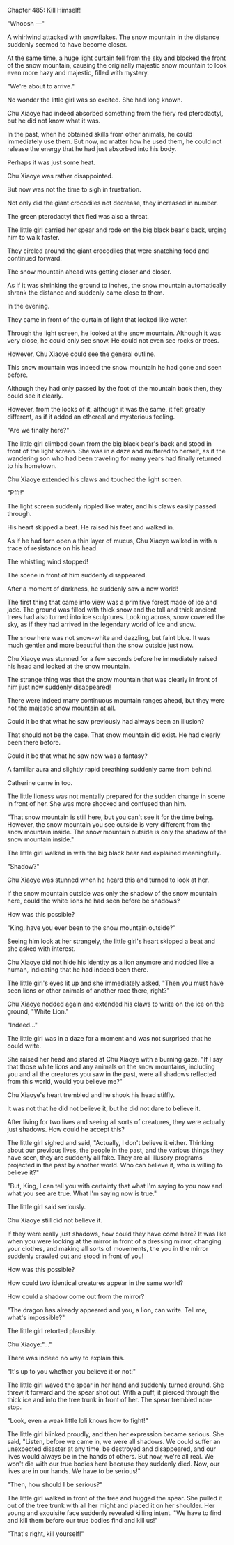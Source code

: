 Chapter 485: Kill Himself\!

"Whoosh —"

A whirlwind attacked with snowflakes. The snow mountain in the distance suddenly seemed to have become closer.

At the same time, a huge light curtain fell from the sky and blocked the front of the snow mountain, causing the originally majestic snow mountain to look even more hazy and majestic, filled with mystery.

"We're about to arrive."

No wonder the little girl was so excited. She had long known.

Chu Xiaoye had indeed absorbed something from the fiery red pterodactyl, but he did not know what it was.

In the past, when he obtained skills from other animals, he could immediately use them. But now, no matter how he used them, he could not release the energy that he had just absorbed into his body.

Perhaps it was just some heat.

Chu Xiaoye was rather disappointed.

But now was not the time to sigh in frustration.

Not only did the giant crocodiles not decrease, they increased in number.

The green pterodactyl that fled was also a threat.

The little girl carried her spear and rode on the big black bear's back, urging him to walk faster.

They circled around the giant crocodiles that were snatching food and continued forward.

The snow mountain ahead was getting closer and closer.

As if it was shrinking the ground to inches, the snow mountain automatically shrank the distance and suddenly came close to them.

In the evening.

They came in front of the curtain of light that looked like water.

Through the light screen, he looked at the snow mountain. Although it was very close, he could only see snow. He could not even see rocks or trees.

However, Chu Xiaoye could see the general outline.

This snow mountain was indeed the snow mountain he had gone and seen before.

Although they had only passed by the foot of the mountain back then, they could see it clearly.

However, from the looks of it, although it was the same, it felt greatly different, as if it added an ethereal and mysterious feeling.

"Are we finally here?"

The little girl climbed down from the big black bear's back and stood in front of the light screen. She was in a daze and muttered to herself, as if the wandering son who had been traveling for many years had finally returned to his hometown.

Chu Xiaoye extended his claws and touched the light screen.

"Pfft\!"

The light screen suddenly rippled like water, and his claws easily passed through.

His heart skipped a beat. He raised his feet and walked in.

As if he had torn open a thin layer of mucus, Chu Xiaoye walked in with a trace of resistance on his head.

The whistling wind stopped\!

The scene in front of him suddenly disappeared.

After a moment of darkness, he suddenly saw a new world\!

The first thing that came into view was a primitive forest made of ice and jade. The ground was filled with thick snow and the tall and thick ancient trees had also turned into ice sculptures. Looking across, snow covered the sky, as if they had arrived in the legendary world of ice and snow.

The snow here was not snow-white and dazzling, but faint blue. It was much gentler and more beautiful than the snow outside just now.

Chu Xiaoye was stunned for a few seconds before he immediately raised his head and looked at the snow mountain.

The strange thing was that the snow mountain that was clearly in front of him just now suddenly disappeared\!

There were indeed many continuous mountain ranges ahead, but they were not the majestic snow mountain at all.

Could it be that what he saw previously had always been an illusion?

That should not be the case. That snow mountain did exist. He had clearly been there before.

Could it be that what he saw now was a fantasy?

A familiar aura and slightly rapid breathing suddenly came from behind.

Catherine came in too.

The little lioness was not mentally prepared for the sudden change in scene in front of her. She was more shocked and confused than him.

"That snow mountain is still here, but you can't see it for the time being. However, the snow mountain you see outside is very different from the snow mountain inside. The snow mountain outside is only the shadow of the snow mountain inside."

The little girl walked in with the big black bear and explained meaningfully.

"Shadow?"

Chu Xiaoye was stunned when he heard this and turned to look at her.

If the snow mountain outside was only the shadow of the snow mountain here, could the white lions he had seen before be shadows?

How was this possible?

"King, have you ever been to the snow mountain outside?"

Seeing him look at her strangely, the little girl's heart skipped a beat and she asked with interest.

Chu Xiaoye did not hide his identity as a lion anymore and nodded like a human, indicating that he had indeed been there.

The little girl's eyes lit up and she immediately asked, "Then you must have seen lions or other animals of another race there, right?"

Chu Xiaoye nodded again and extended his claws to write on the ice on the ground, "White Lion."

"Indeed…"

The little girl was in a daze for a moment and was not surprised that he could write.

She raised her head and stared at Chu Xiaoye with a burning gaze. "If I say that those white lions and any animals on the snow mountains, including you and all the creatures you saw in the past, were all shadows reflected from this world, would you believe me?"

Chu Xiaoye's heart trembled and he shook his head stiffly.

It was not that he did not believe it, but he did not dare to believe it.

After living for two lives and seeing all sorts of creatures, they were actually just shadows. How could he accept this?

The little girl sighed and said, "Actually, I don't believe it either. Thinking about our previous lives, the people in the past, and the various things they have seen, they are suddenly all fake. They are all illusory programs projected in the past by another world. Who can believe it, who is willing to believe it?"

"But, King, I can tell you with certainty that what I'm saying to you now and what you see are true. What I'm saying now is true."

The little girl said seriously.

Chu Xiaoye still did not believe it.

If they were really just shadows, how could they have come here? It was like when you were looking at the mirror in front of a dressing mirror, changing your clothes, and making all sorts of movements, the you in the mirror suddenly crawled out and stood in front of you\!

How was this possible?

How could two identical creatures appear in the same world?

How could a shadow come out from the mirror?

"The dragon has already appeared and you, a lion, can write. Tell me, what's impossible?"

The little girl retorted plausibly.

Chu Xiaoye:"…"

There was indeed no way to explain this.

"It's up to you whether you believe it or not\!"

The little girl waved the spear in her hand and suddenly turned around. She threw it forward and the spear shot out. With a puff, it pierced through the thick ice and into the tree trunk in front of her. The spear trembled non-stop.

"Look, even a weak little loli knows how to fight\!"

The little girl blinked proudly, and then her expression became serious. She said, "Listen, before we came in, we were all shadows. We could suffer an unexpected disaster at any time, be destroyed and disappeared, and our lives would always be in the hands of others. But now, we're all real. We won't die with our true bodies here because they suddenly died. Now, our lives are in our hands. We have to be serious\!"

"Then, how should I be serious?"

The little girl walked in front of the tree and hugged the spear. She pulled it out of the tree trunk with all her might and placed it on her shoulder. Her young and exquisite face suddenly revealed killing intent. "We have to find and kill them before our true bodies find and kill us\!"

"That's right, kill yourself\!"